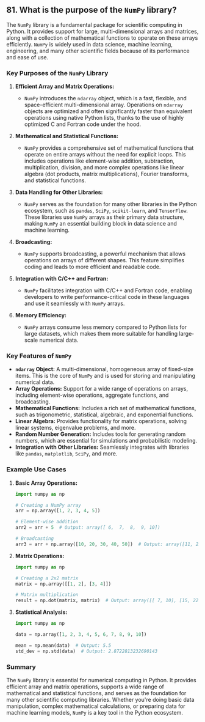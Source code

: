## 81. What is the purpose of the `NumPy` library?


The `NumPy` library is a fundamental package for scientific computing in Python. It provides support for large, multi-dimensional arrays and matrices, along with a collection of mathematical functions to operate on these arrays efficiently. `NumPy` is widely used in data science, machine learning, engineering, and many other scientific fields because of its performance and ease of use.

### Key Purposes of the `NumPy` Library

1. **Efficient Array and Matrix Operations:**
   - `NumPy` introduces the `ndarray` object, which is a fast, flexible, and space-efficient multi-dimensional array. Operations on `ndarray` objects are optimized and often significantly faster than equivalent operations using native Python lists, thanks to the use of highly optimized C and Fortran code under the hood.

2. **Mathematical and Statistical Functions:**
   - `NumPy` provides a comprehensive set of mathematical functions that operate on entire arrays without the need for explicit loops. This includes operations like element-wise addition, subtraction, multiplication, division, and more complex operations like linear algebra (dot products, matrix multiplications), Fourier transforms, and statistical functions.

3. **Data Handling for Other Libraries:**
   - `NumPy` serves as the foundation for many other libraries in the Python ecosystem, such as `pandas`, `SciPy`, `scikit-learn`, and `TensorFlow`. These libraries use `NumPy` arrays as their primary data structure, making `NumPy` an essential building block in data science and machine learning.

4. **Broadcasting:**
   - `NumPy` supports broadcasting, a powerful mechanism that allows operations on arrays of different shapes. This feature simplifies coding and leads to more efficient and readable code.

5. **Integration with C/C++ and Fortran:**
   - `NumPy` facilitates integration with C/C++ and Fortran code, enabling developers to write performance-critical code in these languages and use it seamlessly with `NumPy` arrays.

6. **Memory Efficiency:**
   - `NumPy` arrays consume less memory compared to Python lists for large datasets, which makes them more suitable for handling large-scale numerical data.

### Key Features of `NumPy`

- **`ndarray` Object:** A multi-dimensional, homogeneous array of fixed-size items. This is the core of `NumPy` and is used for storing and manipulating numerical data.
- **Array Operations:** Support for a wide range of operations on arrays, including element-wise operations, aggregate functions, and broadcasting.
- **Mathematical Functions:** Includes a rich set of mathematical functions, such as trigonometric, statistical, algebraic, and exponential functions.
- **Linear Algebra:** Provides functionality for matrix operations, solving linear systems, eigenvalue problems, and more.
- **Random Number Generation:** Includes tools for generating random numbers, which are essential for simulations and probabilistic modeling.
- **Integration with Other Libraries:** Seamlessly integrates with libraries like `pandas`, `matplotlib`, `SciPy`, and more.

### Example Use Cases

1. **Basic Array Operations:**
   ```python
   import numpy as np

   # Creating a NumPy array
   arr = np.array([1, 2, 3, 4, 5])

   # Element-wise addition
   arr2 = arr + 5  # Output: array([ 6,  7,  8,  9, 10])

   # Broadcasting
   arr3 = arr + np.array([10, 20, 30, 40, 50])  # Output: array([11, 22, 33, 44, 55])
   ```

2. **Matrix Operations:**
   ```python
   import numpy as np

   # Creating a 2x2 matrix
   matrix = np.array([[1, 2], [3, 4]])

   # Matrix multiplication
   result = np.dot(matrix, matrix)  # Output: array([[ 7, 10], [15, 22]])
   ```

3. **Statistical Analysis:**
   ```python
   import numpy as np

   data = np.array([1, 2, 3, 4, 5, 6, 7, 8, 9, 10])

   mean = np.mean(data)  # Output: 5.5
   std_dev = np.std(data)  # Output: 2.8722813232690143
   ```

### Summary

The `NumPy` library is essential for numerical computing in Python. It provides efficient array and matrix operations, supports a wide range of mathematical and statistical functions, and serves as the foundation for many other scientific computing libraries. Whether you're doing basic data manipulation, complex mathematical calculations, or preparing data for machine learning models, `NumPy` is a key tool in the Python ecosystem.
